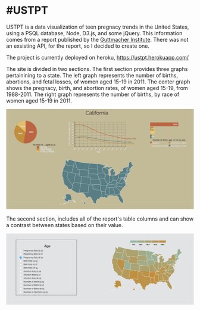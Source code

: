 #USTPT 
===

USTPT is a data visualization of teen pregnacy trends in the United States, using a PSQL database, Node, D3.js, and some jQuery. This information comes from a report published by the [Guttmacher Institute](https://www.guttmacher.org/report/us-teen-pregnancy-trends-2011). There was not an exsisting API, for the report, so I decided to create one. 


The project is currently deployed on heroku, <https://ustpt.herokuapp.com/>

The site is divided in two sections. The first section provides three graphs pertainining to a state.  The left graph represents the number of births, abortions, and fetal losses, of women aged 15-19 in 2011. The center graph shows the pregnacy, birth, and abortion rates, of women aged 15-19, from 1988-2011. The right graph represents the number of births, by race of women aged 15-19 in 2011. 


![alt text](screenshots/section_1.png)

The second section, includes all of the report's table columns and can show a contrast between states based on their value. 

![alt text](screenshots/section_2.png)